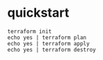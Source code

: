 # quickstart
```
terraform init
echo yes | terraform plan
echo yes | terraform apply
echo yes | terraform destroy
```

